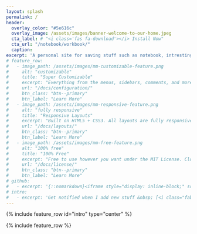 ```yaml
---
layout: splash
permalink: /
header:
  overlay_color: "#5e616c"
  overlay_image: /assets/images/banner-welcome-to-our-home.jpeg
  cta_label: # "<i class='fas fa-download'></i> Install Now"
  cta_url: "/notebook/workbook/"
  caption:
excerpt: 'A personal site for saving stuff such as notebook, intresting article and some reference doc, etc.'
# feature_row:
#   - image_path: /assets/images/mm-customizable-feature.png
#     alt: "customizable"
#     title: "Super Customizable"
#     excerpt: "Everything from the menus, sidebars, comments, and more can be configured or set with YAML Front Matter."
#     url: "/docs/configuration/"
#     btn_class: "btn--primary"
#     btn_label: "Learn More"
#   - image_path: /assets/images/mm-responsive-feature.png
#     alt: "fully responsive"
#     title: "Responsive Layouts"
#     excerpt: "Built on HTML5 + CSS3. All layouts are fully responsive with helpers to augment your content."
#     url: "/docs/layouts/"
#     btn_class: "btn--primary"
#     btn_label: "Learn More"
#   - image_path: /assets/images/mm-free-feature.png
#     alt: "100% free"
#     title: "100% Free"
#     excerpt: "Free to use however you want under the MIT License. Clone it, fork it, customize it, whatever!"
#     url: "/docs/license/"
#     btn_class: "btn--primary"
#     btn_label: "Learn More"
# github:
#   - excerpt: '{::nomarkdown}<iframe style="display: inline-block;" src="https://ghbtns.com/github-btn.html?user=mmistakes&repo=minimal-mistakes&type=star&count=true&size=large" frameborder="0" scrolling="0" width="160px" height="30px"></iframe> <iframe style="display: inline-block;" src="https://ghbtns.com/github-btn.html?user=mmistakes&repo=minimal-mistakes&type=fork&count=true&size=large" frameborder="0" scrolling="0" width="158px" height="30px"></iframe>{:/nomarkdown}'
# intro:
#   - excerpt: 'Get notified when I add new stuff &nbsp; [<i class="fab fa-twitter"></i> @mmistakes](https://twitter.com/mmistakes){: .btn .btn--twitter} [<i class="fab fa-paypal"></i> Tip Me](https://www.paypal.me/mmistakes){: .btn .btn--primary}'
---
```


{% include feature_row id="intro" type="center" %}

{% include feature_row %}
